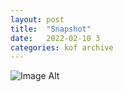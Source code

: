 ```yaml
---
layout:	post
title:	"Snapshot"
date:	2022-02-10 3
categories:	kof archive
---
```


![Image Alt](https://k0f.github.io/assets/2022-02-10-143906.jpg)
